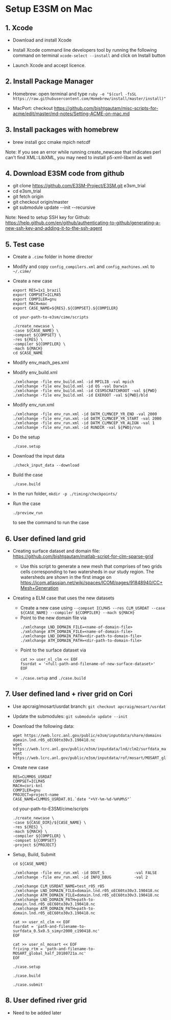 <!--- **Author: Donghui Xu** (<donghui.xu@pnnl.gov>) -->

# Setup E3SM on Mac

## 1. Xcode

* Download and install Xcode

* Install Xcode command line developers tool by running the following command on terminal `xcode-select --install` and click on Install button

* Launch Xcode and accept licence.

## 2. Install Package Manager

* Homebrew: open terminal and type ```ruby -e "$(curl -fsSL https://raw.githubusercontent.com/Homebrew/install/master/install)"```

* MacPort: checkout https://github.com/bishtgautam/misc-scripts-for-acme/edit/master/md-notes/Setting-ACME-on-mac.md

## 3. Install packages with homebrew

* brew install gcc cmake mpich netcdf

Note: If you see an error while running create_newcase that indicates perl can't find XML::LibXML, you may need to install p5-xml-libxml as well

## 4. Download E3SM code from github

* git clone https://github.com/E3SM-Project/E3SM.git e3sm_trial 
* cd e3sm_trial
* git fetch origin
* git checkout origin/master
* git submodule update  --init  --recursive

Note: Need to setup SSH key for Github: https://help.github.com/en/github/authenticating-to-github/generating-a-new-ssh-key-and-adding-it-to-the-ssh-agent

## 5. Test case

* Create a ```.cime``` folder in home director

* Modify and copy ```config_compilers.xml``` and ```config_machines.xml``` to ```~/.cime/```

* Create a new case
	```
	export RES=1x1_brazil
	export COMPSET=ICLM45
	export COMPILER=gnu
	export MACH=mac
	export CASE_NAME=${RES}.${COMPSET}.${COMPILER}
	```

	```
	cd your-path-to-e3sm/cime/scripts
	```

	```
	./create_newcase \
	-case ${CASE_NAME} \
	-compset ${COMPSET} \
	-res ${RES} \
	-compiler ${COMPILER} \
	-mach ${MACH}
	cd $CASE_NAME
	```
* Modify env_mach_pes.xml

* Modify env_build.xml
	```
	./xmlchange -file env_build.xml -id MPILIB -val mpich
	./xmlchange -file env_build.xml -id OS -val Darwin
	./xmlchange -file env_build.xml -id CESMSCRATCHROOT -val ${PWD}
	./xmlchange -file env_build.xml -id EXEROOT -val ${PWD}/bld
	```

* Modify env_run.xml
	```
	./xmlchange -file env_run.xml -id DATM_CLMNCEP_YR_END -val 2000
	./xmlchange -file env_run.xml -id DATM_CLMNCEP_YR_START -val 2000
	./xmlchange -file env_run.xml -id DATM_CLMNCEP_YR_ALIGN -val 1
	./xmlchange -file env_run.xml -id RUNDIR -val ${PWD}/run
	```

* Do the setup
	```
	./case.setup
	```

* Download the input data
	```
	./check_input_data --download
	```

* Build the case
	```
	./case.build
	```

* In the run folder, ```mkdir -p ./timing/checkpoints/```

* Run the case
	```
	./preview_run
	``` 
	to see the command to run the case

## 6. User defined land grid
	
* Creating surface dataset and domain file: https://github.com/bishtgautam/matlab-script-for-clm-sparse-grid
	* Use this script to generate a new mesh that comprises of two grids cells corresponding to two watersheds in our study region. The watersheds are shown in the first image on https://icom.atlassian.net/wiki/spaces/ICOM/pages/91848940/CC+Mesh+Generation

* Creating a ELM case that uses the new datasets
	* Create a new case using ```--compset ICLM45 --res CLM_USRDAT --case ${CASE_NAME} --compiler ${COMPILER} --mach ${MACH}```
	* Point to the new domain file via
	  ```
	  ./xmlchange LND_DOMAIN_FILE=<name-of-domain-file>
	  ./xmlchange ATM_DOMAIN_FILE=<name-of-domain-file>
	  ./xmlchange LND_DOMAIN_PATH=<dir-path-to-domain-file>
	  ./xmlchange ATM_DOMAIN_PATH=<dir-path-to-domain-file>
	  ```
	* Point to the surface dataset via
	  ```
	  cat >> user_nl_clm << EOF
	  fsurdat = '<full-path-and-filename-of-new-surface-dataset>'
	  EOF
	  ```
	* ```./case.setup``` and ```./case.build```

## 7. User defined land + river grid on Cori
	
* Use apcraig/mosart/usrdat branch: ```git checkout apcraig/mosart/usrdat```

* Update the submodules: ```git submodule update --init```

* Download the following data:
	```
	wget https://web.lcrc.anl.gov/public/e3sm/inputdata/share/domains domain.lnd.r05_oEC60to30v3.190418.nc
	wget https://web.lcrc.anl.gov/public/e3sm/inputdata/lnd/clm2/surfdata_map/surfdata_0.5x0.5_simyr2000_c190418.nc
	wget https://web.lcrc.anl.gov/public/e3sm/inputdata/rof/mosart/MOSART_global_half_20180721a.nc
	```
* Create new case
	```
	RES=CLMMOS_USRDAT
	COMPSET=ICLM45
	MACH=cori-knl
	COMPILER=gnu
	PROJECT=project-name
	CASE_NAME=CLMMOS_USRDAT.01.`date "+%Y-%m-%d-%H%M%S"`
	```
	cd your-path-to-E3SM/cime/scripts
	```
	./create_newcase \
	-case ${CASE_DIR}/${CASE_NAME} \
	-res ${RES} \
	-mach ${MACH} \
	-compiler ${COMPILER} \
	-compset ${COMPSET} 
	-project ${PROJECT}
	```
* Setup, Build, Submit
	```
	cd ${CASE_NAME}
	```
	```
	./xmlchange -file env_run.xml -id DOUT_S             -val FALSE
	./xmlchange -file env_run.xml -id INFO_DBUG          -val 2
	```
	```
	./xmlchange CLM_USRDAT_NAME=test_r05_r05
	./xmlchange LND_DOMAIN_FILE=domain.lnd.r05_oEC60to30v3.190418.nc
	./xmlchange ATM_DOMAIN_FILE=domain.lnd.r05_oEC60to30v3.190418.nc
	./xmlchange LND_DOMAIN_PATH=path-to-domain.lnd.r05_oEC60to30v3.190418.nc
	./xmlchange ATM_DOMAIN_PATH=path-to-domain.lnd.r05_oEC60to30v3.190418.nc
	```
	```
	cat >> user_nl_clm << EOF
	fsurdat = 'path-and-filename-to-surfdata_0.5x0.5_simyr2000_c190418.nc'
	EOF
	```
	```
	cat >> user_nl_mosart << EOF
	frivinp_rtm = 'path-and-filename-to-MOSART_global_half_20180721a.nc'
	EOF
	```
	```
	./case.setup
	```
	```
	./case.build
	```
	```
	./case.submit
	```

## 8. User defined river grid
	
* Need to be added later




